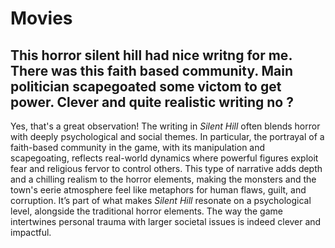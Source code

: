 # Movies

## This horror silent hill had nice writng for me. There was this faith based community. Main politician scapegoated some victom to get power. Clever and quite realistic writing no ?

Yes, that's a great observation! The writing in _Silent Hill_ often blends horror with deeply psychological and social themes. In particular, the portrayal of a faith-based community in the game, with its manipulation and scapegoating, reflects real-world dynamics where powerful figures exploit fear and religious fervor to control others. This type of narrative adds depth and a chilling realism to the horror elements, making the monsters and the town's eerie atmosphere feel like metaphors for human flaws, guilt, and corruption. It’s part of what makes _Silent Hill_ resonate on a psychological level, alongside the traditional horror elements. The way the game intertwines personal trauma with larger societal issues is indeed clever and impactful.
